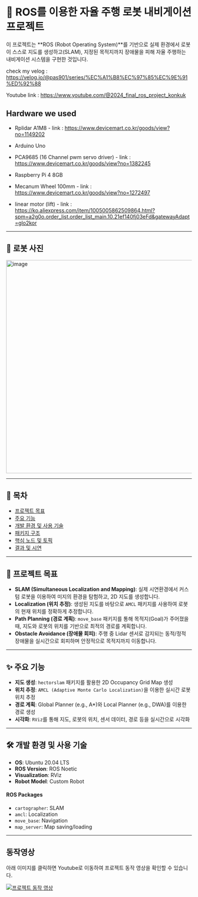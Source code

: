 # 🤖 ROS를 이용한 자율 주행 로봇 내비게이션 프로젝트 

이 프로젝트는 **ROS (Robot Operating System)**를 기반으로 실제 환경에서 로봇이 스스로 지도를 생성하고(SLAM), 지정된 목적지까지 장애물을 피해 자율 주행하는 내비게이션 시스템을 구현한 것입니다.<br/>

check my velog : https://velog.io/@pas901/series/%EC%A1%B8%EC%97%85%EC%9E%91%ED%92%88

Youtube link : https://www.youtube.com/@2024_final_ros_project_konkuk


<h2> Hardware we used</h2>

- Rplidar A1M8 - link : https://www.devicemart.co.kr/goods/view?no=1149202

- Arduino Uno
  
- PCA9685 (16 Channel pwm servo driver) - link : https://www.devicemart.co.kr/goods/view?no=1382245
  
- Raspberry Pi 4 8GB
  
- Mecanum Wheel 100mm - link : https://www.devicemart.co.kr/goods/view?no=1272497
  
- linear motor (lift) - link : https://ko.aliexpress.com/item/1005005862509864.html?spm=a2g0o.order_list.order_list_main.10.21ef140fj03eFd&gatewayAdapt=glo2kor


---

## 🤖 로봇 사진

<img width="1225" height="577" alt="image" src="https://github.com/user-attachments/assets/eea190bb-d866-4823-b7b0-7a8291856112" />

---

## 📖 목차

* [프로젝트 목표](#-프로젝트-목표)
* [주요 기능](#-주요-기능)
* [개발 환경 및 사용 기술](#-개발-환경-및-사용-기술)
* [패키지 구조](#-패키지-구조)
* [핵심 노드 및 토픽](#-핵심-노드-및-토픽)
* [결과 및 시연](#-결과-및-시연)

---

## 🎯 프로젝트 목표

* **SLAM (Simultaneous Localization and Mapping)**: 실제 시연환경에서 커스텀 로봇을 이용하여 미지의 환경을 탐험하고, 2D 지도를 생성합니다.
* **Localization (위치 추정)**: 생성된 지도를 바탕으로 `AMCL` 패키지를 사용하여 로봇의 현재 위치를 정확하게 추정합니다.
* **Path Planning (경로 계획)**: `move_base` 패키지를 통해 목적지(Goal)가 주어졌을 때, 지도와 로봇의 위치를 기반으로 최적의 경로를 계획합니다.
* **Obstacle Avoidance (장애물 회피)**: 주행 중 Lidar 센서로 감지되는 동적/정적 장애물을 실시간으로 회피하며 안정적으로 목적지까지 이동합니다.

---

## ✨ 주요 기능

* **지도 생성**: `hectorslam` 패키지를 활용한 2D Occupancy Grid Map 생성
* **위치 추정**: `AMCL (Adaptive Monte Carlo Localization)`을 이용한 실시간 로봇 위치 추정
* **경로 계획**: Global Planner (e.g., A\*)와 Local Planner (e.g., DWA)를 이용한 경로 생성
* **시각화**: `RViz`를 통해 지도, 로봇의 위치, 센서 데이터, 경로 등을 실시간으로 시각화

---

## 🛠️ 개발 환경 및 사용 기술

* **OS**: Ubuntu 20.04 LTS
* **ROS Version**: ROS Noetic
* **Visualization**: RViz
* **Robot Model**: Custom Robot

#### ROS Packages
* `cartographer`: SLAM
* `amcl`: Localization
* `move_base`: Navigation
* `map_server`: Map saving/loading

---


## 동작영상

아래 이미지를 클릭하면 Youtube로 이동하여 프로젝트 동작 영상을 확인할 수 있습니다.

[![프로젝트 동작 영상](https://img.youtube.com/vi/RS3TgxG2GQo/hqdefault.jpg)](https://youtu.be/RS3TgxG2GQo)
